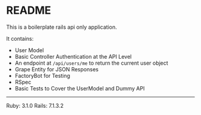# README

This is a boilerplate rails api only application.

It contains:

* User Model
* Basic Controller Authentication at the API Level
* An endpoint at `/api/users/me` to return the current user object
* Grape Entity for JSON Responses
* FactoryBot for Testing
* RSpec
* Basic Tests to Cover the UserModel and Dummy API

---
Ruby: 3.1.0
Rails: 7.1.3.2